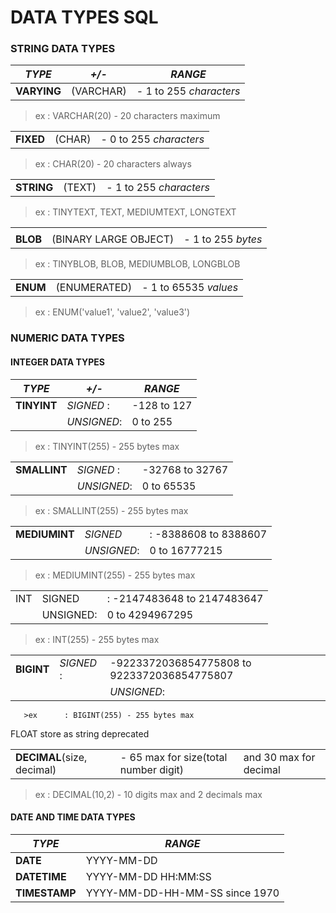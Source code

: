 # DATA TYPES SQL


### STRING DATA TYPES

|*TYPE* |*+/-*| *RANGE*  |
|---|---|---|
|**VARYING** | (VARCHAR)| - 1 to 255 *characters*|
> ex : VARCHAR(20) - 20 characters maximum

|   |   |   |
|---|---|---|
|**FIXED**  |  (CHAR) | - 0 to 255 *characters*|
> ex : CHAR(20)     - 20 characters always

|   |   |   |
|---|---|---|
|**STRING** |  (TEXT) | - 1 to 255 *characters*|
> ex : TINYTEXT, TEXT, MEDIUMTEXT, LONGTEXT

|   |   |   |
|---|---|---|
| | | |
|**BLOB**   |  (BINARY LARGE OBJECT) | - 1 to 255 *bytes*|
> ex : TINYBLOB, BLOB, MEDIUMBLOB, LONGBLOB

|   |   |   |
|---|---|---|
|**ENUM**   |  (ENUMERATED) | - 1 to 65535 *values*|
> ex : ENUM('value1', 'value2', 'value3')



### NUMERIC DATA TYPES


####  INTEGER DATA TYPES

  
|*TYPE* |*+/-*| *RANGE*  |
|---|---|---|
|**TINYINT**| *SIGNED* : | -128 to 127 |
||*UNSIGNED*:| 0 to 255 |
>ex : TINYINT(255) - 255 bytes max

| | | |
|---|---|---|
|**SMALLINT** |*SIGNED* :| -32768 to 32767|
| |*UNSIGNED*:| 0 to 65535|
>ex : SMALLINT(255) - 255 bytes max

| | | |
|---|---|---|
|**MEDIUMINT** | *SIGNED* |: -8388608 to 8388607|
||*UNSIGNED*:| 0 to 16777215|
>ex : MEDIUMINT(255) - 255 bytes max


| | | |
|---|---|---|
|INT |SIGNED | : -2147483648 to 2147483647
||UNSIGNED:| 0 to 4294967295
>ex      : INT(255) - 255 bytes max


| | | |
|---|---|---|
|**BIGINT** | *SIGNED*  : | -9223372036854775808 to 9223372036854775807
       ||*UNSIGNED*: | 0 to 18446744073709551615
       >ex      : BIGINT(255) - 255 bytes max


FLOAT store as string deprecated

| | | |
|---|---|---|
|**DECIMAL**(size, decimal)| - 65 max for size(total number digit) | and 30 max for decimal
>ex : DECIMAL(10,2) - 10 digits max and 2 decimals max 



####  DATE AND TIME DATA TYPES

|*TYPE* | *RANGE*  |
|---|---|
|**DATE** | YYYY-MM-DD|
|**DATETIME** | YYYY-MM-DD HH:MM:SS
|**TIMESTAMP** | YYYY-MM-DD-HH-MM-SS since 1970